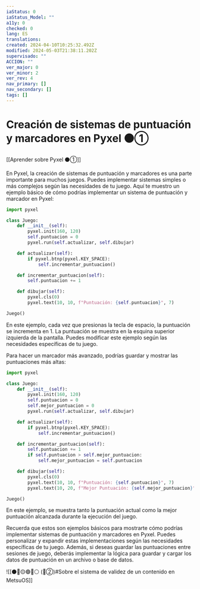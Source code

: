 ```yaml
---
iaStatus: 0
iaStatus_Model: ""
a11y: 0
checked: 0
lang: ES
translations: 
created: 2024-04-10T10:25:32.492Z
modified: 2024-05-03T21:38:11.202Z
supervisado: ""
ACCION: ""
ver_major: 0
ver_minor: 2
ver_rev: 4
nav_primary: []
nav_secondary: []
tags: []
---
```

# Creación de sistemas de puntuación y marcadores en Pyxel ⚫①

[[Aprender sobre Pyxel  ⚫①]]

En Pyxel, la creación de sistemas de puntuación y marcadores es una parte importante para muchos juegos. Puedes implementar sistemas simples o más complejos según las necesidades de tu juego. Aquí te muestro un ejemplo básico de cómo podrías implementar un sistema de puntuación y marcador en Pyxel:

```python
import pyxel

class Juego:
    def __init__(self):
        pyxel.init(160, 120)
        self.puntuacion = 0
        pyxel.run(self.actualizar, self.dibujar)

    def actualizar(self):
        if pyxel.btnp(pyxel.KEY_SPACE):
            self.incrementar_puntuacion()

    def incrementar_puntuacion(self):
        self.puntuacion += 1

    def dibujar(self):
        pyxel.cls(0)
        pyxel.text(10, 10, f"Puntuación: {self.puntuacion}", 7)

Juego()
```

En este ejemplo, cada vez que presionas la tecla de espacio, la puntuación se incrementa en 1. La puntuación se muestra en la esquina superior izquierda de la pantalla. Puedes modificar este ejemplo según las necesidades específicas de tu juego.

Para hacer un marcador más avanzado, podrías guardar y mostrar las puntuaciones más altas:

```python
import pyxel

class Juego:
    def __init__(self):
        pyxel.init(160, 120)
        self.puntuacion = 0
        self.mejor_puntuacion = 0
        pyxel.run(self.actualizar, self.dibujar)

    def actualizar(self):
        if pyxel.btnp(pyxel.KEY_SPACE):
            self.incrementar_puntuacion()

    def incrementar_puntuacion(self):
        self.puntuacion += 1
        if self.puntuacion > self.mejor_puntuacion:
            self.mejor_puntuacion = self.puntuacion

    def dibujar(self):
        pyxel.cls(0)
        pyxel.text(10, 10, f"Puntuación: {self.puntuacion}", 7)
        pyxel.text(10, 20, f"Mejor Puntuación: {self.mejor_puntuacion}", 7)

Juego()
```

En este ejemplo, se muestra tanto la puntuación actual como la mejor puntuación alcanzada durante la ejecución del juego.

Recuerda que estos son ejemplos básicos para mostrarte cómo podrías implementar sistemas de puntuación y marcadores en Pyxel. Puedes personalizar y expandir estas implementaciones según las necesidades específicas de tu juego. Además, si deseas guardar las puntuaciones entre sesiones de juego, deberás implementar la lógica para guardar y cargar los datos de puntuación en un archivo o base de datos.

![[⚫🔴🟡🟢🔵⚪ (🔴②)#Sobre el sistema de validez de un contenido en MetsuOS]]